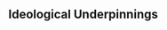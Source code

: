 ## Ideological Underpinnings
<!--stackedit_data:
eyJoaXN0b3J5IjpbLTE0Njk0OTEzNTQsNzMwOTk4MTE2XX0=
-->